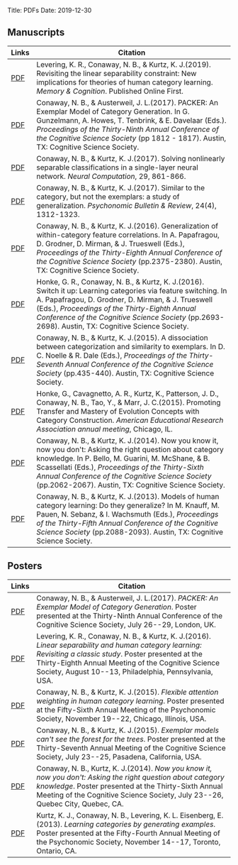 Title: PDFs
Date: 2019-12-30

## Manuscripts

| Links                                                             | Citation                                                                                                                                                                                                                                                                                                                            |
|-------------------------------------------------------------------|-------------------------------------------------------------------------------------------------------------------------------------------------------------------------------------------------------------------------------------------------------------------------------------------------------------------------------------|
| [PDF]({attach}manuscripts/levering-conaway-kurtz-memcog-2019.pdf) | Levering, K. R., Conaway, N. B., & Kurtz, K. J.(2019). Revisiting the linear separability constraint: New implications for theories of human category learning. _Memory & Cognition_. Published Online First.                                                                                                                       |
| [PDF]({attach}manuscripts/conaway-austerweil-cogsci2017.pdf)      | Conaway, N. B., & Austerweil, J. L.(2017). PACKER: An Exemplar Model of Category Generation. In G. Gunzelmann, A. Howes, T. Tenbrink, & E. Davelaar (Eds.). _Proceedings of the Thirty-Ninth Annual Conference of the Cognitive Science Society_ (pp 1812 - 1817). Austin, TX: Cognitive Science Society.                           |
| [PDF]({attach}manuscripts/conaway-kurtz-nls-neco.pdf)             | Conaway, N. B., & Kurtz, K. J.(2017). Solving nonlinearly separable classifications in a single-layer neural network. _Neural Computation_, 29, 861-866.                                                                                                                                                                            |
| [PDF]({attach}manuscripts/conaway-kurtz-xor-pbr.pdf)              | Conaway, N. B., & Kurtz, K. J.(2017). Similar to the category, but not the exemplars: a study of generalization. _Psychonomic Bulletin & Review_, 24(4), 1312-1323.                                                                                                                                                                 |
| [PDF]({attach}manuscripts/conaway-kurtz-cogsci2016.pdf)           | Conaway, N. B., & Kurtz, K. J.(2016). Generalization of within-category feature correlations. In A. Papafragou, D. Grodner, D. Mirman, & J. Trueswell (Eds.), _Proceedings of the Thirty-Eighth Annual Conference of the Cognitive Science Society_ (pp.2375-2380). Austin, TX: Cognitive Science Society.                          |
| [PDF]({attach}manuscripts/honke-conaway-kurtz-cogsci2016.pdf)     | Honke, G. R., Conaway, N. B., & Kurtz, K. J.(2016). Switch it up: Learning categories via feature switching. In A. Papafragou, D. Grodner, D. Mirman, & J. Trueswell (Eds.), _Proceedings of the Thirty-Eighth Annual Conference of the Cognitive Science Society_ (pp.2693-2698). Austin, TX: Cognitive Science Society.           |
| [PDF]({attach}manuscripts/conaway-kurtz-cogsci2015.pdf)           | Conaway, N. B., & Kurtz, K. J.(2015). A dissociation between categorization and similarity to exemplars. In D. C. Noelle & R. Dale (Eds.), _Proceedings of the Thirty-Seventh Annual Conference of the Cognitive Science Society_ (pp.435-440). Austin, TX: Cognitive Science Society.                                              |
| [PDF]({attach}manuscripts/honke-et-al-2015-AERA.pdf)              | Honke, G., Cavagnetto, A. R., Kurtz, K., Patterson, J. D., Conaway, N. B., Tao, Y., & Marr, J. C.(2015). Promoting Transfer and Mastery of Evolution Concepts with Category Construction. _American Educational Research Association annual meeting_, Chicago, IL.                                                                  |
| [PDF]({attach}manuscripts/conaway-kurtz-cogsci2014.pdf)           | Conaway, N. B., & Kurtz, K. J.(2014). Now you know it, now you don't: Asking the right question about category knowledge. In P. Bello, M. Guarini, M. McShane, & B. Scassellati (Eds.), _Proceedings of the Thirty-Sixth Annual Conference of the Cognitive Science Society_ (pp.2062-2067). Austin, TX: Cognitive Science Society. |
| [PDF]({attach}manuscripts/conaway-kurtz-cogsci2013.pdf)           | Conaway, N. B., & Kurtz, K. J.(2013). Models of human category learning: Do they generalize? In M. Knauff, M. Pauen, N. Sebanz, & I. Wachsmuth (Eds.), _Proceedings of the Thirty-Fifth Annual Conference of the Cognitive Science Society_ (pp.2088-2093). Austin, TX: Cognitive Science Society.                                  |

## Posters

| Links                                  | Citation                                                                                                                                                                                                                                                                     |
|----------------------------------------|------------------------------------------------------------------------------------------------------------------------------------------------------------------------------------------------------------------------------------------------------------------------------|
| [PDF]({attach}posters/cogsci2017.pdf)  | Conaway, N. B., & Austerweil, J. L.(2017). _PACKER: An Exemplar Model of Category Generation_. Poster presented at the Thirty-Ninth Annual Conference of the Cognitive Science Society, July 26--29, London, UK.                                                             |
| [PDF]({attach}posters/cogsci2016.pdf)  | Levering, K. R., Conaway, N. B., & Kurtz, K. J.(2016). _Linear separability and human category learning: Revisiting a classic study_. Poster presented at the Thirty-Eighth Annual Meeting of the Cognitive Science Society, August 10--13, Philadelphia, Pennsylvania, USA. |
| [PDF]({attach}posters/pnomics2015.pdf) | Conaway, N. B., & Kurtz, K. J.(2015). _Flexible attention weighting in human category learning_. Poster presented at the Fifty-Sixth Annual Meeting of the Psychonomic Society, November 19--22, Chicago, Illinois, USA.                                                     |
| [PDF]({attach}posters/cogsci2015.pdf)  | Conaway, N. B., & Kurtz, K. J.(2015). _Exemplar models can't see the forest for the trees_. Poster presented at the Thirty-Seventh Annual Meeting of the Cognitive Science Society, July 23--25, Pasadena, California, USA.                                                  |
| [PDF]({attach}posters/cogsci2014.pdf)  | Conaway, N. B., Kurtz, K. J.(2014). _Now you know it, now you don't: Asking the right question about category knowledge_. Poster presented at the Thirty-Sixth Annual Meeting of the Cognitive Science Society, July 23--26, Quebec City, Quebec, CA.                        |
| [PDF]({attach}posters/pnomics2013.pdf) | Kurtz, K. J., Conaway, N. B., Levering, K. L. Eisenberg, E.(2013). _Learning categories by generating examples_. Poster presented at the Fifty-Fourth Annual Meeting of the Psychonomic Society, November 14--17, Toronto, Ontario, CA.                                      |